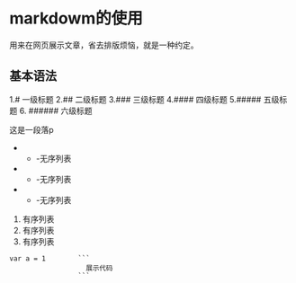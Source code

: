 # markdowm的使用
用来在网页展示文章，省去排版烦恼，就是一种约定。
## 基本语法
1.#  一级标题
2.## 二级标题
3.### 三级标题
4.#### 四级标题
5.##### 五级标题
6. ###### 六级标题

这是一段落p

-    -  -无序列表
-    -  -无序列表
-    -  -无序列表

1. 有序列表
2. 有序列表
3. 有序列表

```
var a = 1        ```
                   展示代码
                 ```         
```
